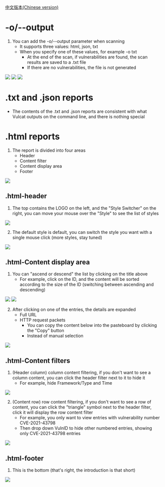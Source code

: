 [中文版本(Chinese version)](README.zh-cn.md)

# -o/--output

1. You can add the -o/--output parameter when scanning
    + It supports three values: html, json, txt
    + When you specify one of these values, for example -o txt
        - At the end of the scan, if vulnerabilities are found, the scan results are saved to a .txt file
        - If there are no vulnerabilities, the file is not generated

![](en_img/output-1.png)
![](en_img/output-2.png)
![](en_img/output-3.png)

# .txt and .json reports
* The contents of the .txt and .json reports are consistent with what Vulcat outputs on the command line, and there is nothing special

# .html reports
1. The report is divided into four areas
    + Header
    + Content filter
    + Content display area
    + Footer

![](en_img/output-4.png)

## .html-header
1. The top contains the LOGO on the left, and the "Style Switcher" on the right, you can move your mouse over the "Style" to see the list of styles

![](en_img/output-5.png)

2. The default style is default, you can switch the style you want with a single mouse click (more styles, stay tuned)

![](en_img/output-6.png)

## .html-Content display area
1. You can "ascend or descend" the list by clicking on the title above
    + For example, click on the ID, and the content will be sorted according to the size of the ID (switching between ascending and descending)

![](en_img/output-7.png)
![](en_img/output-8.png)

2. After clicking on one of the entries, the details are expanded
    + Full URL
    + HTTP request packets
        - You can copy the content below into the pasteboard by clicking the "Copy" button
        - Instead of manual selection

![](en_img/output-9.png)

## .html-Content filters
1. (Header column) column content filtering, if you don't want to see a column content, you can click the header filter next to it to hide it
    + For example, hide Framework/Type and Time

![](en_img/output-10.png)

2. (Content row) row content filtering, if you don't want to see a row of content, you can click the "triangle" symbol next to the header filter, click it will display the row content filter
    + For example, you only want to view entries with vulnerability number CVE-2021-43798
    + Then drop down VulnID to hide other numbered entries, showing only CVE-2021-43798 entries

![](en_img/output-11.png)

## .html-footer
1. This is the bottom (that's right, the introduction is that short)

![](en_img/output-12.png)

